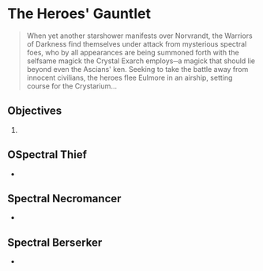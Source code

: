# The Heroes' Gauntlet

> When yet another starshower manifests over Norvrandt, the Warriors of Darkness find themselves under attack from mysterious spectral foes, who by all appearances are being summoned forth with the selfsame magick the Crystal Exarch employs─a magick that should lie beyond even the Ascians' ken. Seeking to take the battle away from innocent civilians, the heroes flee Eulmore in an airship, setting course for the Crystarium...

## Objectives

1.

## OSpectral Thief

-

## Spectral Necromancer

-

## Spectral Berserker

-
